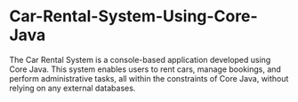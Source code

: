 # Car-Rental-System-Using-Core-Java

The Car Rental System is a console-based application developed using Core Java. This system enables users to rent cars, manage bookings, and perform administrative tasks, all within the constraints of Core Java, without relying on any external databases.
